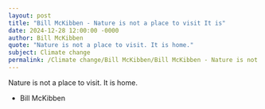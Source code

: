 ```yaml
---
layout: post
title: "Bill McKibben - Nature is not a place to visit It is"
date: 2024-12-28 12:00:00 -0000
author: Bill McKibben
quote: "Nature is not a place to visit. It is home."
subject: Climate change
permalink: /Climate change/Bill McKibben/Bill McKibben - Nature is not a place to visit It is
---
```


Nature is not a place to visit. It is home.

- Bill McKibben
